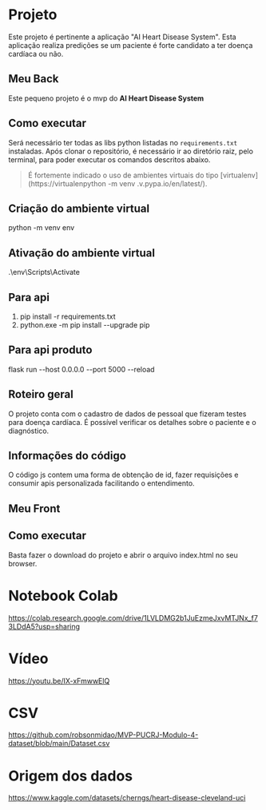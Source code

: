 # Projeto

Este projeto é pertinente a aplicação "AI Heart Disease System".
Esta aplicação realiza predições se um paciente é forte candidato a ter doença cardíaca ou não.

## Meu Back

Este pequeno projeto é o mvp do **AI Heart Disease System**

## Como executar

Será necessário ter todas as libs python listadas no `requirements.txt` instaladas. Após clonar o repositório, é necessário ir ao diretório raiz, pelo terminal, para poder executar os comandos descritos abaixo.

> É fortemente indicado o uso de ambientes virtuais do tipo [virtualenv](https://virtualenpython -m venv .v.pypa.io/en/latest/).

## Criação do ambiente virtual

python -m venv env

## Ativação do ambiente virtual

.\env\Scripts\Activate

## Para api

1. pip install -r requirements.txt
2. python.exe -m pip install --upgrade pip

## Para api produto

flask run --host 0.0.0.0 --port 5000 --reload

## Roteiro geral

O projeto conta com o cadastro de dados de pessoal que fizeram testes para doença cardíaca. É possível verificar os detalhes sobre o paciente e o diagnóstico.

## Informações do código

O código js contem uma forma de obtenção de id, fazer requisições e consumir apis personalizada facilitando o entendimento.

## Meu Front

## Como executar

Basta fazer o download do projeto e abrir o arquivo index.html no seu browser.

# Notebook Colab

https://colab.research.google.com/drive/1LVLDMG2b1JuEzmeJxvMTJNx_f73LDdA5?usp=sharing

# Vídeo

https://youtu.be/IX-xFmwwElQ

# CSV
https://github.com/robsonmidao/MVP-PUCRJ-Modulo-4-dataset/blob/main/Dataset.csv

# Origem dos dados
https://www.kaggle.com/datasets/cherngs/heart-disease-cleveland-uci
